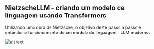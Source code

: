 ## NietzscheLLM - criando um modelo de linguagem usando Transformers
Utilizando uma obra de Nietzsche, o objetivo deste passo a passo é entender o funcionamento de um modelo de linguagem - LLM moderno.

![alt text](https://images.surferseo.art/1fd6d9e3-3e00-49d5-9629-4ae4b47f4e39.jpeg)
